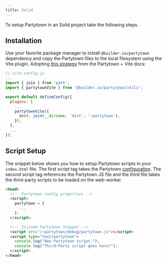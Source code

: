 ```yaml
---
title: Solid
---
```


To setup Partytown in an Solid project take the following steps.

## Installation

Use your favorite package manager to install `@builder.io/partytown` dependency and
copy the Partytown files to the local filesystem using the Vite plugin.
Adopting [this strategy](https://partytown.builder.io/copy-library-files#vite) from the Partytown + Vite docs:

```js
// vite.config.js
...
import { join } from 'path';
import { partytownVite } from '@builder.io/partytown/utils';

export default defineConfig({
  plugins: [
    ...
    partytownVite({
      dest: join(__dirname, 'dist', '~partytown'),
    }),
  ],
  ...
});
```

## Script Setup

The snippet below shows you how to setup Partytown scripts in your `index.html` file. The first script tag takes the Partytown [configuration](/configuration). The second script tag references the Partytown JS file and the third file takes the third-party scripts to be loaded on the web-worker.

```html
<head>
  <!-- Partytown config properties -->
  <script>
    partytown = {
      ...
    };
  </script>

  <!-- Inlined Partytown Snippet -->
  <script src="/~partytown/debug/partytown.js"></script>
  <script type="text/partytown">
    console.log("New Partytown script.");
    console.log("Third-Party script goes here!");
  </script>
</head>
```
